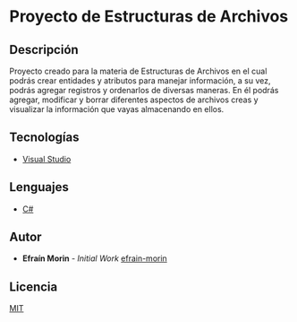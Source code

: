 # Proyecto de Estructuras de Archivos


## Descripción
Proyecto creado para la materia de Estructuras de Archivos en el cual podrás crear entidades y atributos para manejar información, a su vez, podrás agregar registros y ordenarlos de diversas maneras. En él podrás agregar, modificar y borrar diferentes aspectos de archivos creas y visualizar la información que vayas almacenando en ellos.

## Tecnologías
* [Visual Studio](https://visualstudio.microsoft.com/es/)

## Lenguajes
* [C#](https://docs.microsoft.com/en-us/dotnet/csharp/)

## Autor
* **Efraín Morin** - *Initial Work* [efrain-morin](https://github.com/efrain-morin)

## Licencia
[MIT](https://choosealicense.com/licenses/mit/)
